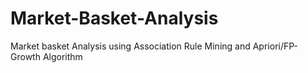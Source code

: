 # Market-Basket-Analysis
Market basket Analysis using Association Rule Mining and Apriori/FP-Growth Algorithm
